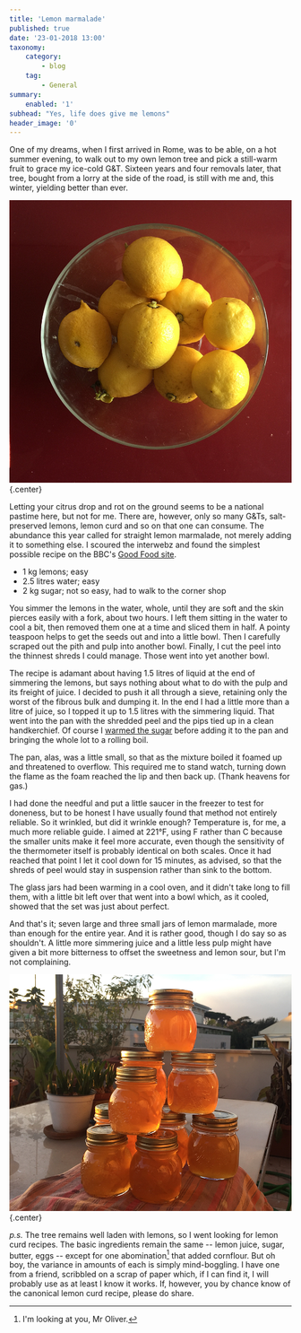 ```yaml
---
title: 'Lemon marmalade'
published: true
date: '23-01-2018 13:00'
taxonomy:
    category:
        - blog
    tag:
        - General
summary:
    enabled: '1'
subhead: "Yes, life does give me lemons"
header_image: '0'
--- 
```


One of my dreams, when I first arrived in Rome, was to be able, on a hot summer evening, to walk out to my own lemon tree and pick a still-warm fruit to grace my ice-cold G&T. Sixteen years and four removals later, that tree, bought from a lorry at the side of the road, is still with me and, this winter, yielding better than ever.

![A bowl of lemons](lemons-01.png "A bowl of lemons"){.center} 

Letting your citrus drop and rot on the ground seems to be a national pastime here, but not for me. There are, however, only so many G&Ts, salt-preserved lemons, lemon curd and so on that one can consume. The abundance this year called for straight lemon marmalade, not merely adding it to something else. I scoured the interwebz and found the simplest possible recipe on the BBC's [Good Food site](https://www.bbcgoodfood.com/recipes/1898654/lemon-marmalade).

* 1 kg lemons; easy
* 2.5 litres water; easy
* 2 kg sugar; not so easy, had to walk to the corner shop

You simmer the lemons in the water, whole, until they are soft and the skin pierces easily with a fork, about two hours. I left them sitting in the water to cool a bit, then removed them one at a time and sliced them in half. A pointy teaspoon helps to get the seeds out and into a little bowl. Then I carefully scraped out the pith and pulp into another bowl. Finally, I cut the peel into the thinnest shreds I could manage. Those went into yet another bowl.

The recipe is adamant about having 1.5 litres of liquid at the end of simmering the lemons, but says nothing about what to do with the pulp and its freight of juice. I decided to push it all through a sieve, retaining only the worst of the fibrous bulk and dumping it. In the end I had a little more than a litre of juice, so I topped it up to 1.5 litres with the simmering liquid. That went into the pan with the shredded peel and the pips tied up in a clean handkerchief. Of course I [warmed the sugar](https://www.eatthispodcast.com/jam-tomorrow/) before adding it to the pan and bringing the whole lot to a rolling boil.

The pan, alas, was a little small, so that as the mixture boiled it foamed up and threatened to overflow. This required me to stand watch, turning down the flame as the foam reached the lip and then back up. (Thank heavens for gas.)

I had done the needful and put a little saucer in the freezer to test for doneness, but to be honest I have usually found that method not entirely reliable. So it wrinkled, but did it wrinkle enough? Temperature is, for me, a much more reliable guide. I aimed at 221°F, using F rather than C because the smaller units make it feel more accurate, even though the sensitivity of the thermometer itself is probably identical on both scales.   Once it had reached that point I let it cool down for 15 minutes, as advised, so that the shreds of peel would stay in suspension rather than sink to the bottom.

The glass jars had been warming in a cool oven, and it didn't take long to fill them, with a little bit left over that went into a bowl which, as it cooled, showed that the set was just about perfect.

And that's it; seven large and three small jars of lemon marmalade, more than enough for the entire year. And it is rather good, though I do say so as shouldn't. A little more simmering juice and a little less pulp might have given a bit more bitterness to offset the sweetness and lemon sour, but I'm not complaining.

![Lemon marmalade](lemons-02.png "Lemon marmalade"){.center} 

_p.s._ The tree remains well laden with lemons, so I went looking for lemon curd recipes. The basic ingredients remain the same -- lemon juice, sugar, butter, eggs -- except for one abomination[^1] that added cornflour. But oh boy, the variance in amounts of each is simply mind-boggling. I have one from a friend, scribbled on a scrap of paper which, if I can find it, I will probably use as at least I know it works. If, however, you by chance know of the canonical lemon curd recipe, please do share.

[^1]: I'm looking at you, Mr Oliver.